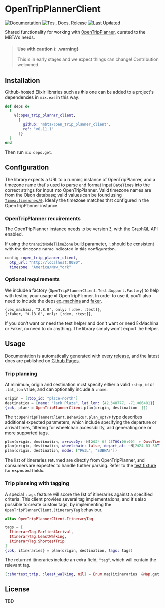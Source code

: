 # OpenTripPlannerClient

[![Documentation](https://img.shields.io/badge/-Documentation-blueviolet)](http://mbta.github.io/open_trip_planner_client/)
![Test, Docs,
Release](https://github.com/mbta/open_trip_planner_client/workflows/Test,%20Docs,%20Release/badge.svg)
[![Last
Updated](https://img.shields.io/github/last-commit/mbta/open_trip_planner_client.svg)](https://github.com/mbta/open_trip_planner_client/commits/main)

Shared functionality for working with
[OpenTripPlanner](https://docs.opentripplanner.org/en/v2.5.0/), curated to the
MBTA's needs.

> #### Use with caution {: .warning}
>
> This is in early stages and we expect things can change! Contribution welcomed.

## Installation

Github-hosted Elixir libraries such as this one can be added to a project's dependencies in `mix.exs` in this way:

```elixir
def deps do
  [
    %{:open_trip_planner_client,
      [
        github: "mbta/open_trip_planner_client",
        ref: "v0.11.1"
      ]}
  ]
end
```

Then run `mix deps.get`.

## Configuration

The library expects a URL to a running instance of OpenTripPlanner, and a
timezone name that's used to parse and format input `DateTime`s into the correct
strings for input into OpenTripPlanner. Valid timezone names are from the Olson
database; valid values can be found using
[`Timex.timezones/0`](https://hexdocs.pm/timex/Timex.html#timezones/0). Ideally
the timezone matches that configured in the OpenTripPlanner instance.

### OpenTripPlanner requirements

The OpenTripPlanner instance needs to be version 2, with the GraphQL API
enabled. 

If using the
[`transitModelTimeZone`](https://docs.opentripplanner.org/en/v2.4.0/BuildConfiguration/?h=timezone#transitModelTimeZone)
build parameter, it should be consistent with the timezone name indicated in
this configuration.

```elixir
config :open_trip_planner_client,
  otp_url: "http://localhost:8080",
  timezone: "America/New_York"
```

### Optional requirements

We include a factory (`OpenTripPlannerClient.Test.Support.Factory`) to help with testing your usage of OpenTripPlanner.
In order to use it, you'll also need to include the deps [ex_machina](https://hexdocs.pm/ex_machina/readme.html) and [faker](https://hexdocs.pm/faker/readme.html).

```
{:ex_machina, "2.8.0", only: [:dev, :test]},
{:faker, "0.18.0", only: [:dev, :test]},
```

If you don't want or need the test helper and don't want or need ExMachina or Faker, no need to do anything.
The library simply won't export the helper.

## Usage

Documentation is automatically generated with every
[release](https://github.com/mbta/open_trip_planner_client/releases), and
the latest docs are published on [Github
Pages](http://mbta.github.io/open_trip_planner_client/).

### Trip planning

At minimum, origin and destination must specify either a valid `:stop_id` or `:lat_lon`
value, and can optionally include a `:name`.

```elixir
origin = [stop_id: "place-north"]
destination = [name: "Park Plaza", lat_lon: {42.348777, -71.066481}]
{:ok, plan} = OpenTripPlannerClient.plan(origin, destination, [])
```

The `t:OpenTripPlannerClient.Behaviour.plan_opt/0` type describes additional expected parameters, which include specifying the departure or arrival times, filtering for wheelchair accessibility, and generating one or more supported tags.

```elixir
plan(origin, destination, arriveBy: ~N[2024-04-15T09:00:00] |> DateTime.from_naive!("America/New_York"))
plan(origin, destination, wheelchair: false, depart_at: ~N[2024-03-30T11:24:00] |> DateTime.from_naive!("America/New_York"))
plan(origin, destination, mode: ["RAIL", "SUBWAY"])
```

The list of itineraries returned are directly from
OpenTripPlanner, and consumers are expected to handle further parsing. Refer to the [test fixture](/test/fixture/alewife_to_franklin_park_zoo.json) for expected fields.

### Trip planning with tagging

A special `:tags` feature will score the list of itineraries against a specified
criteria. This client provides several tag implementations, and it's also
possible to create custom tags, by implementing the
`OpenTripPlannerClient.ItineraryTag` behaviour.


```elixir
alias OpenTripPlannerClient.ItineraryTag

tags = [
  ItineraryTag.EarliestArrival,
  ItineraryTag.LeastWalking,
  ItineraryTag.ShortestTrip
]
{:ok, itineraries} = plan(origin, destination, tags: tags)
```

The returned itineraries include an extra field, `"tag"`, which will contain the relevant tag.

```elixir
[:shortest_trip, :least_walking, nil] = Enum.map(itineraries, &Map.get(&1, "tag"))
```

## License

TBD
